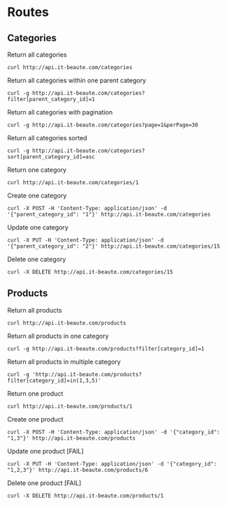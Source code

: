 # Routes

## Categories

Return all categories

    curl http://api.it-beaute.com/categories

Return all categories within one parent category

    curl -g http://api.it-beaute.com/categories?filter[parent_category_id]=1

Return all categories with pagination

    curl -g http://api.it-beaute.com/categories?page=1&perPage=30

Return all categories sorted

    curl -g http://api.it-beaute.com/categories?sort[parent_category_id]=asc

Return one category

    curl http://api.it-beaute.com/categories/1

Create one category

    curl -X POST -H 'Content-Type: application/json' -d '{"parent_category_id": "1"}' http://api.it-beaute.com/categories

Update one category

    curl -X PUT -H 'Content-Type: application/json' -d '{"parent_category_id": "2"}' http://api.it-beaute.com/categories/15

Delete one category

    curl -X DELETE http://api.it-beaute.com/categories/15

## Products

Return all products

    curl http://api.it-beaute.com/products

Return all products in one category

    curl -g http://api.it-beaute.com/products?filter[category_id]=1

Return all products in multiple category

    curl -g 'http://api.it-beaute.com/products?filter[category_id]=in(1,3,5)'

Return one product

    curl http://api.it-beaute.com/products/1

Create one product

    curl -X POST -H 'Content-Type: application/json' -d '{"category_id": "1,3"}' http://api.it-beaute.com/products

Update one product [FAIL]

    curl -X PUT -H 'Content-Type: application/json' -d '{"category_id": "1,2,3"}' http://api.it-beaute.com/products/6

Delete one product [FAIL]

    curl -X DELETE http://api.it-beaute.com/products/1